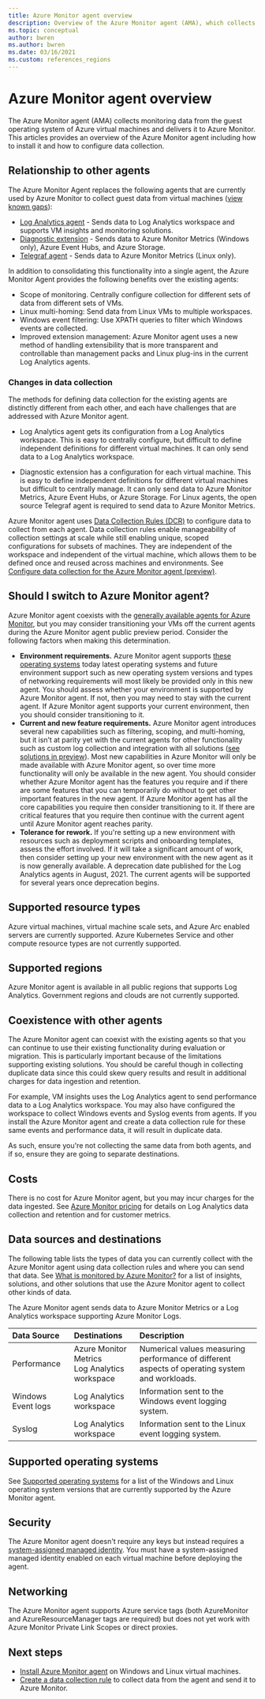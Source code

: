 ```yaml
---
title: Azure Monitor agent overview
description: Overview of the Azure Monitor agent (AMA), which collects monitoring data from the guest operating system of virtual machines.
ms.topic: conceptual
author: bwren
ms.author: bwren
ms.date: 03/16/2021
ms.custom: references_regions
---
```


# Azure Monitor agent overview
The Azure Monitor agent (AMA) collects monitoring data from the guest operating system of Azure virtual machines and delivers it to Azure Monitor. This articles provides an overview of the Azure Monitor agent including how to install it and how to configure data collection.

## Relationship to other agents
The Azure Monitor Agent replaces the following agents that are currently used by Azure Monitor to collect guest data from virtual machines ([view known gaps](/azure/azure-monitor/faq#is-the-new-azure-monitor-agent-at-parity-with-existing-agents)):

- [Log Analytics agent](./log-analytics-agent.md) - Sends data to Log Analytics workspace and supports VM insights and monitoring solutions.
- [Diagnostic extension](./diagnostics-extension-overview.md) - Sends data to Azure Monitor Metrics (Windows only), Azure Event Hubs, and Azure Storage.
- [Telegraf agent](../essentials/collect-custom-metrics-linux-telegraf.md) - Sends data to Azure Monitor Metrics (Linux only).

In addition to consolidating this functionality into a single agent, the Azure Monitor Agent provides the following benefits over the existing agents:

- Scope of monitoring. Centrally configure collection for different sets of data from different sets of VMs.  
- Linux multi-homing: Send data from Linux VMs to multiple workspaces.
- Windows event filtering: Use XPATH queries to filter which Windows events are collected.
- Improved extension management: Azure Monitor agent uses a new method of handling extensibility that is more transparent and controllable than management packs and Linux plug-ins in the current Log Analytics agents.

### Changes in data collection
The methods for defining data collection for the existing agents are distinctly different from each other, and each have challenges that are addressed with Azure Monitor agent.

- Log Analytics agent gets its configuration from a Log Analytics workspace. This is easy to centrally configure, but difficult to define independent definitions for different virtual machines. It can only send data to a Log Analytics workspace.

- Diagnostic extension has a configuration for each virtual machine. This is easy to define independent definitions for different virtual machines but difficult to centrally manage. It can only send data to Azure Monitor Metrics, Azure Event Hubs, or Azure Storage. For Linux agents, the open source Telegraf agent is required to send data to Azure Monitor Metrics.

Azure Monitor agent uses [Data Collection Rules (DCR)](data-collection-rule-overview.md) to configure data to collect from each agent. Data collection rules enable manageability of collection settings at scale while still enabling unique, scoped configurations for subsets of machines. They are independent of the workspace and independent of the virtual machine, which allows them to be defined once and reused across machines and environments. See [Configure data collection for the Azure Monitor agent (preview)](data-collection-rule-azure-monitor-agent.md).

## Should I switch to Azure Monitor agent?
Azure Monitor agent coexists with the [generally available agents for Azure Monitor](agents-overview.md), but you may consider transitioning your VMs off the current agents during the Azure Monitor agent public preview period. Consider the following factors when making this determination.

- **Environment requirements.** Azure Monitor agent supports [these operating systems](./agents-overview.md#supported-operating-systems) today latest operating systems and future environment support such as new operating system versions and types of networking requirements will most likely be provided only in this new agent. You should assess whether your environment is supported by Azure Monitor agent. If not, then you may need to stay with the current agent. If Azure Monitor agent supports your current environment, then you should consider transitioning to it.
- **Current and new feature requirements.** Azure Monitor agent introduces several new capabilities such as filtering, scoping, and multi-homing, but it isn’t at parity yet with the current agents for other functionality such as custom log collection and integration with all solutions ([see solutions in preview](/azure/azure-monitor/faq#which-log-analytics-solutions-are-supported-on-the-new-azure-monitor-agent)). Most new capabilities in Azure Monitor will only be made available with Azure Monitor agent, so over time more functionality will only be available in the new agent. You should consider whether Azure Monitor agent has the features you require and if there are some features that you can temporarily do without to get other important features in the new agent. If Azure Monitor agent has all the core capabilities you require then consider transitioning to it. If there are critical features that you require then continue with the current agent until Azure Monitor agent reaches parity.
- **Tolerance for rework.** If you're setting up a new environment with resources such as deployment scripts and onboarding templates, assess the effort involved. If it will take a significant amount of work, then consider setting up your new environment with the new agent as it is now generally available. A deprecation date published for the Log Analytics agents in August, 2021. The current agents will be supported for several years once deprecation begins.



## Supported resource types
Azure virtual machines, virtual machine scale sets, and Azure Arc enabled servers are currently supported. Azure Kubernetes Service and other compute resource types are not currently supported.


## Supported regions
Azure Monitor agent is available in all public regions that supports Log Analytics. Government regions and clouds are not currently supported.

## Coexistence with other agents
The Azure Monitor agent can coexist with the existing agents so that you can continue to use their existing functionality during evaluation or migration. This is particularly important because of the limitations supporting existing solutions. You should be careful though in collecting duplicate data since this could skew query results and result in additional charges for data ingestion and retention. 

For example, VM insights uses the Log Analytics agent to send performance data to a Log Analytics workspace. You may also have configured the workspace to collect Windows events and Syslog events from agents. If you install the Azure Monitor agent and create a data collection rule for these same events and performance data, it will result in duplicate data.

As such, ensure you're not collecting the same data from both agents, and if so, ensure they are going to separate destinations.


## Costs
There is no cost for Azure Monitor agent, but you may incur charges for the data ingested. See [Azure Monitor pricing](https://azure.microsoft.com/pricing/details/monitor/) for details on Log Analytics data collection and retention and for customer metrics.

## Data sources and destinations
The following table lists the types of data you can currently collect with the Azure Monitor agent using data collection rules and where you can send that data. See [What is monitored by Azure Monitor?](../monitor-reference.md) for a list of insights, solutions, and other solutions that use the Azure Monitor agent to collect other kinds of data.


The Azure Monitor agent sends data to Azure Monitor Metrics or a Log Analytics workspace supporting Azure Monitor Logs.

| Data Source | Destinations | Description |
|:---|:---|:---|
| Performance        | Azure Monitor Metrics<br>Log Analytics workspace | Numerical values measuring performance of different aspects of operating system and workloads. |
| Windows Event logs | Log Analytics workspace | Information sent to the Windows event logging system. |
| Syslog             | Log Analytics workspace | Information sent to the Linux event logging system. |


## Supported operating systems
See [Supported operating systems](agents-overview.md#supported-operating-systems) for a list of the Windows and Linux operating system versions that are currently supported by the Azure Monitor agent.



## Security
The Azure Monitor agent doesn't require any keys but instead requires a [system-assigned managed identity](../../active-directory/managed-identities-azure-resources/qs-configure-portal-windows-vm.md#system-assigned-managed-identity). You must have a system-assigned managed identity enabled on each virtual machine before deploying the agent.

## Networking
The Azure Monitor agent supports Azure service tags (both AzureMonitor and AzureResourceManager tags are required) but does not yet work with Azure Monitor Private Link Scopes or direct proxies.


## Next steps

- [Install Azure Monitor agent](azure-monitor-agent-install.md) on Windows and Linux virtual machines.
- [Create a data collection rule](data-collection-rule-azure-monitor-agent.md) to collect data from the agent and send it to Azure Monitor.
